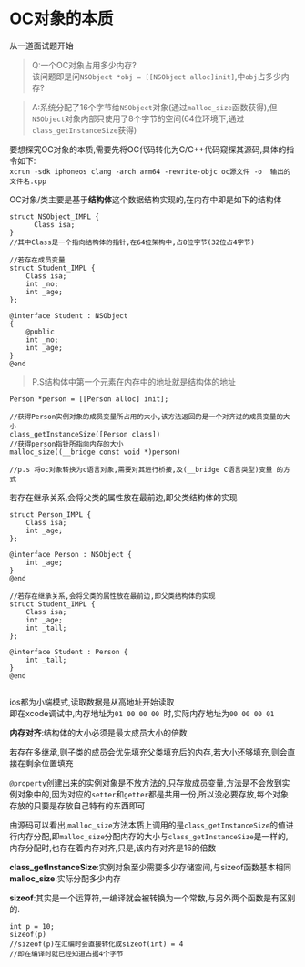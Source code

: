# OC对象的本质

从一道面试题开始
>Q:一个OC对象占用多少内存?</br>
>该问题即是问`NSObject *obj = [[NSObject alloc]init]`,中`obj`占多少内存?

>A:系统分配了16个字节给`NSObject`对象(通过`malloc_size`函数获得),但`NSObject`对象内部只使用了8个字节的空间(64位环境下,通过`class_getInstanceSize`获得)

要想探究OC对象的本质,需要先将OC代码转化为C/C++代码窥探其源码,具体的指令如下:</br>
`xcrun -sdk iphoneos clang -arch arm64 -rewrite-objc oc源文件 -o  输出的文件名.cpp`

OC对象/类主要是基于****结构体****这个数据结构实现的,在内存中即是如下的结构体</br>
```objc
struct NSObject_IMPL {
      Class isa;
}
//其中Class是一个指向结构体的指针,在64位架构中,占8位字节(32位占4字节)

//若存在成员变量
struct Student_IMPL {
    Class isa;
    int _no;
    int _age;
};

@interface Student : NSObject
{
    @public
    int _no;
    int _age;
}
@end
```

>P.S结构体中第一个元素在内存中的地址就是结构体的地址

```objc
Person *person = [[Person alloc] init];

//获得Person实例对象的成员变量所占用的大小,该方法返回的是一个对齐过的成员变量的大小
class_getInstanceSize([Person class])
//获得person指针所指向内存的大小
malloc_size((__bridge const void *)person)

//p.s 将oc对象转换为c语言对象,需要对其进行桥接,及(__bridge C语言类型)变量 的方式

```

若存在继承关系,会将父类的属性放在最前边,即父类结构体的实现
```objc
struct Person_IMPL {
    Class isa;
    int _age;
};

@interface Person : NSObject {
    int _age;
}
@end

//若存在继承关系,会将父类的属性放在最前边,即父类结构体的实现
struct Student_IMPL {
    Class isa;
    int _age;
    int _tall;
};

@interface Student : Person {
    int _tall;
}
@end


```

ios都为小端模式,读取数据是从高地址开始读取</br>
    即在xcode调试中,内存地址为`01 00 00 00 `时,实际内存地址为`00 00 00 01`

**内存对齐**:结构体的大小必须是最大成员大小的倍数

若存在多继承,则子类的成员会优先填充父类填充后的内存,若大小还够填充,则会直接在剩余位置填充

`@property`创建出来的实例对象是不放方法的,只存放成员变量,方法是不会放到实例对象中的,因为对应的`setter`和`getter`都是共用一份,所以没必要存放,每个对象存放的只要是存放自己特有的东西即可

由源码可以看出,`malloc_size`方法本质上调用的是`class_getInstanceSize`的值进行内存分配,即`malloc_size`分配内存的大小与`class_getInstanceSize`是一样的,
内存分配时,也存在着内存对齐,只是,该内存对齐是16的倍数

**class_getInstanceSize**:实例对象至少需要多少存储空间,与sizeof函数基本相同</br>
**malloc_size**:实际分配多少内存

**sizeof**:其实是一个运算符,一编译就会被转换为一个常数,与另外两个函数是有区别的.

```objc
int p = 10;
sizeof(p)
//sizeof(p)在汇编时会直接转化成sizeof(int) = 4
//即在编译时就已经知道占据4个字节
```
